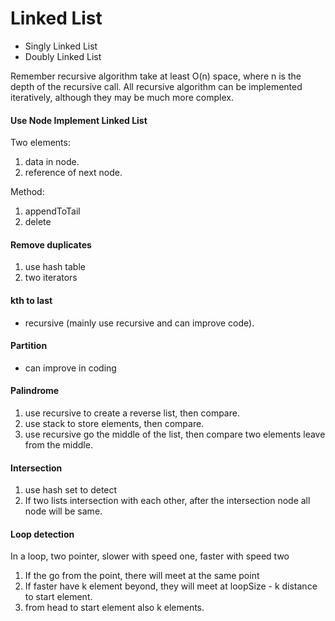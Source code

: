 # Linked List

- Singly Linked List
- Doubly Linked List

Remember recursive algorithm take at least O(n) space, where n is the depth of the recursive call. All recursive algorithm can be implemented iteratively, although they may be much more complex.

#### Use Node Implement Linked List

Two elements:

1. data in node.
2. reference of next node.

Method:

1. appendToTail
2. delete

#### Remove duplicates

1. use hash table
2. two iterators

#### kth to last

- recursive (mainly use recursive and can improve code).

#### Partition

- can improve in coding 

#### Palindrome

1. use recursive to create a reverse list, then compare.
2. use stack to store elements, then compare.
3. use recursive go the middle of the list, then compare two elements leave from the middle.

#### Intersection

1. use hash set to detect
2. If two lists intersection with each other, after the intersection node all node will be same.

#### Loop detection

In a loop, two pointer, slower with speed one, faster with speed two

1. If the go from the point, there will meet at the same point
2. If faster have k element beyond, they will meet at loopSize - k distance to start element.
3. from head to start element also k elements.
